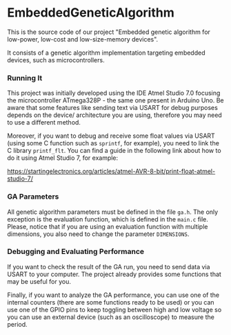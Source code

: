 # EmbeddedGeneticAlgorithm

This is the source code of our project "Embedded genetic algorithm for low-power, low-cost and low-size-memory devices". 

It consists of a genetic algorithm implementation targeting embedded devices, such as microcontrollers.

### Running It

This project was initially developed using the IDE Atmel Studio 7.0 focusing the microcontroller ATmega328P - the same one present in Arduino Uno. 
Be aware that some features like sending text via USART for debug purposes depends on the device/ architecture you are using, therefore you may need
to use a different method. 

Moreover, if you want to debug and receive some float values via USART (using some C function such as `sprintf`, for example), 
you need to link the C library `printf_flt`. You can find a guide in the following link about how to do it using Atmel Studio 7, for example:

https://startingelectronics.org/articles/atmel-AVR-8-bit/print-float-atmel-studio-7/

### GA Parameters

All genetic algorithm parameters must be defined in the file `ga.h`. The only exception is the evaluation function, which is defined in the `main.c` file.
Please, notice that if you are using an evaluation function with multiple dimensions, you also need to change the parameter `DIMENSIONS`.

### Debugging and Evaluating Performance

If you want to check the result of the GA run, you need to send data via USART to your computer. The project already provides some functions that may be useful for you.

Finally, if you want to analyze the GA performance, you can use one of the internal counters (there are some functions ready to be used) or you can use one of the GPIO
pins to keep toggling between high and low voltage so you can use an external device (such as an oscilloscope) to measure the period.